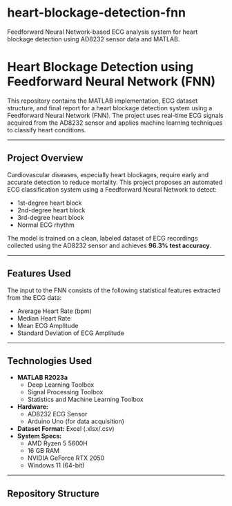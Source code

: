 # heart-blockage-detection-fnn
Feedforward Neural Network-based ECG analysis system for heart blockage detection using AD8232 sensor data and MATLAB.
#  Heart Blockage Detection using Feedforward Neural Network (FNN)

This repository contains the MATLAB implementation, ECG dataset structure, and final report for a heart blockage detection system using a Feedforward Neural Network (FNN). The project uses real-time ECG signals acquired from the AD8232 sensor and applies machine learning techniques to classify heart conditions.

---

##  Project Overview

Cardiovascular diseases, especially heart blockages, require early and accurate detection to reduce mortality. This project proposes an automated ECG classification system using a Feedforward Neural Network to detect:
- 1st-degree heart block
- 2nd-degree heart block
- 3rd-degree heart block
- Normal ECG rhythm

The model is trained on a clean, labeled dataset of ECG recordings collected using the AD8232 sensor and achieves **96.3% test accuracy**.

---

##  Features Used

The input to the FNN consists of the following statistical features extracted from the ECG data:
- Average Heart Rate (bpm)
- Median Heart Rate
- Mean ECG Amplitude
- Standard Deviation of ECG Amplitude

---

##  Technologies Used

- **MATLAB R2023a**
  - Deep Learning Toolbox
  - Signal Processing Toolbox
  - Statistics and Machine Learning Toolbox
- **Hardware:**
  - AD8232 ECG Sensor
  - Arduino Uno (for data acquisition)
- **Dataset Format:** Excel (.xlsx/.csv)
- **System Specs:**
  - AMD Ryzen 5 5600H
  - 16 GB RAM
  - NVIDIA GeForce RTX 2050
  - Windows 11 (64-bit)

---

##  Repository Structure

